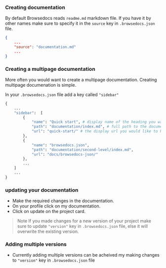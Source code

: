 ### Creating documentation

By default Browsedocs reads `readme.md` markdown file. If you have it by other names make sure to specify it in the `source` key in `.browsedocs.json` file.

```json
{
    ...
    "source": "documentation.md"
    ...
}
```

### Creating a multipage documentation

More often you would want to create a multipage documentation. Creating multipage documenation is simple. 

In your `.browsedocs.json` file add a key called `"sidebar"`

```py
{
    ...
    "sidebar":  [
        {
            "name": "Quick start", # display name of the heading you want
            "path": "documentation/index.md", # full path to the documentation
            "url": "quick-start/" # the display url you would like to have
        },
        {
            "name": "browsedocs.json",
            "path": "documentation/second-level/index.md",
            "url": "docs/browsedocs-json/"
        },
        ...
    ]
    ...
}
```

### updating your documentation

* Make the required changes in the documentation.
* On your profile click on my documentation.
* Click on update on the project card.

> Note If you made changes for a new version of your project make sure to update `"version"` key in `.browsedocs.json` file, else it will overwrite the existing version.

### Adding multiple versions

* Currently adding multiple versions can be acheived my making changes to `"version"` key in `.browsedocs.json` file